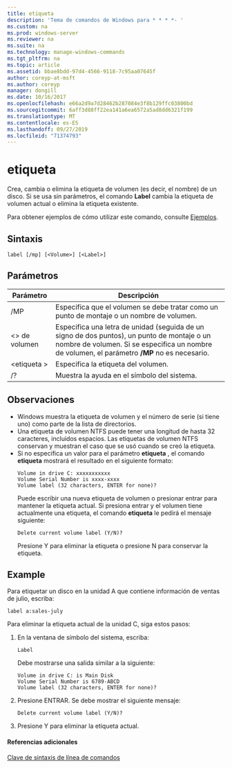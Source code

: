 ```yaml
---
title: etiqueta
description: 'Tema de comandos de Windows para * * * *- '
ms.custom: na
ms.prod: windows-server
ms.reviewer: na
ms.suite: na
ms.technology: manage-windows-commands
ms.tgt_pltfrm: na
ms.topic: article
ms.assetid: bbae8bdd-97d4-4566-9118-7c95aa07645f
author: coreyp-at-msft
ms.author: coreyp
manager: dongill
ms.date: 10/16/2017
ms.openlocfilehash: e66a2d9a7d28462b287084e3f8b129ffc03800bd
ms.sourcegitcommit: 6aff3d88ff22ea141a6ea6572a5ad8dd6321f199
ms.translationtype: MT
ms.contentlocale: es-ES
ms.lasthandoff: 09/27/2019
ms.locfileid: "71374793"
---
```

# <a name="label"></a>etiqueta



Crea, cambia o elimina la etiqueta de volumen (es decir, el nombre) de un disco. Si se usa sin parámetros, el comando **Label** cambia la etiqueta de volumen actual o elimina la etiqueta existente.

Para obtener ejemplos de cómo utilizar este comando, consulte [Ejemplos](#BKMK_examples).

## <a name="syntax"></a>Sintaxis

```
label [/mp] [<Volume>] [<Label>]
```

## <a name="parameters"></a>Parámetros

|Parámetro|Descripción|
|---------|-----------|
|/MP|Especifica que el volumen se debe tratar como un punto de montaje o un nombre de volumen.|
|\<> de volumen|Especifica una letra de unidad (seguida de un signo de dos puntos), un punto de montaje o un nombre de volumen. Si se especifica un nombre de volumen, el parámetro **/MP** no es necesario.|
|\<etiqueta >|Especifica la etiqueta del volumen.|
|/?|Muestra la ayuda en el símbolo del sistema.|

## <a name="remarks"></a>Observaciones

- Windows muestra la etiqueta de volumen y el número de serie (si tiene uno) como parte de la lista de directorios.
- Una etiqueta de volumen NTFS puede tener una longitud de hasta 32 caracteres, incluidos espacios. Las etiquetas de volumen NTFS conservan y muestran el caso que se usó cuando se creó la etiqueta.
- Si no especifica un valor para el parámetro **etiqueta** , el comando **etiqueta** mostrará el resultado en el siguiente formato:  
  ```
  Volume in drive C: xxxxxxxxxxx 
  Volume Serial Number is xxxx-xxxx 
  Volume label (32 characters, ENTER for none)?
  ```  
  Puede escribir una nueva etiqueta de volumen o presionar entrar para mantener la etiqueta actual. Si presiona entrar y el volumen tiene actualmente una etiqueta, el comando **etiqueta** le pedirá el mensaje siguiente:  
  ```
  Delete current volume label (Y/N)?
  ```  
  Presione Y para eliminar la etiqueta o presione N para conservar la etiqueta.

## <a name="BKMK_examples"></a>Example

Para etiquetar un disco en la unidad A que contiene información de ventas de julio, escriba:
```
label a:sales-july
```
Para eliminar la etiqueta actual de la unidad C, siga estos pasos:
1. En la ventana de símbolo del sistema, escriba:  
   ```
   Label
   ```  
   Debe mostrarse una salida similar a la siguiente:  
   ```
   Volume in drive C: is Main Disk
   Volume Serial Number is 6789-ABCD
   Volume label (32 characters, ENTER for none)?
   ```  
2. Presione ENTRAR. Se debe mostrar el siguiente mensaje:  
   ```
   Delete current volume label (Y/N)?
   ```  
3. Presione Y para eliminar la etiqueta actual.

#### <a name="additional-references"></a>Referencias adicionales

[Clave de sintaxis de línea de comandos](command-line-syntax-key.md)